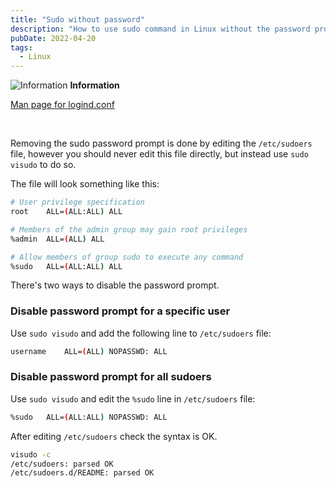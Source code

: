 ```yaml
---
title: "Sudo without password"
description: "How to use sudo command in Linux without the password prompt, by adding a line to the sudoers file."
pubDate: 2022-04-20
tags:
  - Linux
---
```


<div>
  <div class="info">
    <span>
      <img src="/img/assets/info.svg" class="info-icon" loading="eager" decoding="async" alt="Information" />
      <b>Information</b>
    </span>
    <p>
      <a href="https://man7.org/linux/man-pages/man5/sudoers.5.html" target="_blank">Man page for logind.conf</a>
    </p>
  </div>
</div>
<br>

Removing the sudo password prompt is done by editing the `/etc/sudoers` file, however you should never edit this file directly, but instead use `sudo visudo` to do so.

The file will look something like this:

```bash
# User privilege specification
root    ALL=(ALL:ALL) ALL

# Members of the admin group may gain root privileges
%admin  ALL=(ALL) ALL

# Allow members of group sudo to execute any command
%sudo   ALL=(ALL:ALL) ALL
```

There's two ways to disable the password prompt.

### Disable password prompt for a specific user

Use `sudo visudo` and add the following line to `/etc/sudoers` file:

```bash
username    ALL=(ALL) NOPASSWD: ALL
```

### Disable password prompt for all sudoers

Use `sudo visudo` and edit the `%sudo` line in `/etc/sudoers` file:

```bash
%sudo   ALL=(ALL:ALL) NOPASSWD: ALL
```

After editing `/etc/sudoers` check the syntax is OK.

```bash
visudo -c
/etc/sudoers: parsed OK
/etc/sudoers.d/README: parsed OK
```
